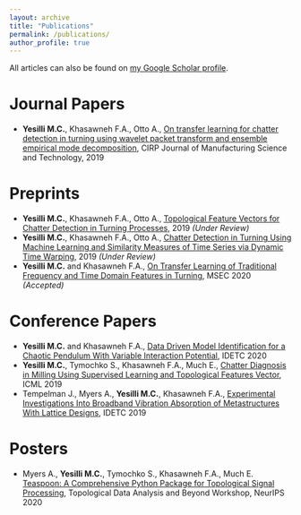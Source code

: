 ```yaml
---
layout: archive
title: "Publications"
permalink: /publications/
author_profile: true
---
```


All articles can also be found on <a href="https://scholar.google.com/citations?user=dx7stuoAAAAJ&hl=en">my Google Scholar profile</a>.

Journal Papers
====================
+ **Yesilli M.C.**, Khasawneh F.A., Otto A., <a href="https://doi.org/10.1016/j.cirpj.2019.11.003"> On transfer learning for chatter detection in turning using wavelet packet transform and ensemble empirical mode decomposition</a>, CIRP Journal of Manufacturing Science and Technology, 2019


Preprints
=========
+ **Yesilli M.C.**, Khasawneh F.A., Otto A., <a href="https://arxiv.org/abs/1905.08671"> Topological Feature Vectors for Chatter Detection in Turning Processes</a>, 2019 *(Under Review)*
+ **Yesilli M.C.**, Khasawneh F.A., Otto A., <a href="https://arxiv.org/abs/1908.01678"> Chatter Detection in Turning Using Machine Learning and Similarity Measures of Time Series via Dynamic Time Warping</a>, 2019 *(Under Review)*
+ **Yesilli M.C.** and Khasawneh F.A., <a href="https://arxiv.org/abs/2008.12691"> On Transfer Learning of Traditional Frequency and Time Domain Features in Turning</a>, MSEC 2020 *(Accepted)*

Conference Papers
=================
+ **Yesilli M.C.** and Khasawneh F.A., <a href="https://doi.org/10.1115/DETC2020-22597"> Data Driven Model Identification for a Chaotic Pendulum With Variable Interaction Potential</a>, IDETC 2020
+ **Yesilli M.C.**, Tymochko S., Khasawneh F.A., Much E., <a href="https://doi.org/10.1109/ICMLA.2019.00200"> Chatter Diagnosis in Milling Using Supervised Learning and Topological Features Vector</a>, ICML 2019
+ Tempelman J., Myers A., **Yesilli M.C.**, Khasawneh F.A., <a href="https://doi.org/10.1115/DETC2019-97673"> Experimental Investigations Into Broadband Vibration Absorption of Metastructures With Lattice Designs</a>, IDETC 2019

Posters
=======
+ Myers A., **Yesilli M.C.**, Tymochko S., Khasawneh F.A., Much E. <a href="https://openreview.net/pdf/0af524d299e512e7ddcc542eafefcdf153b7e595.pdf"> Teaspoon: A Comprehensive Python Package for Topological Signal Processing</a>, Topological Data Analysis and Beyond Workshop, NeurIPS 2020